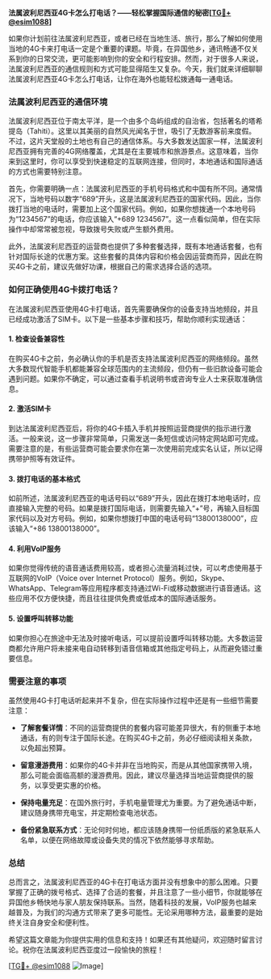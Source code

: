 **法属波利尼西亚4G卡怎么打电话？——轻松掌握国际通信的秘密[[TG💪+ @esim1088](https://t.me/s/esim1088)]**

如果你计划前往法属波利尼西亚，或者已经在当地生活、旅行，那么了解如何使用当地的4G卡来打电话一定是个重要的课题。毕竟，在异国他乡，通讯畅通不仅关系到你的日常交流，更可能影响到你的安全和行程安排。然而，对于很多人来说，法属波利尼西亚的通信规则和方式可能显得陌生又复杂。今天，我们就来详细聊聊法属波利尼西亚4G卡怎么打电话，让你在海外也能轻松拨通每一通电话。

### 法属波利尼西亚的通信环境

法属波利尼西亚位于南太平洋，是一个由多个岛屿组成的自治省，包括著名的塔希提岛（Tahiti）。这里以其美丽的自然风光闻名于世，吸引了无数游客前来度假。不过，这片天堂般的土地也有自己的通信体系。与大多数发达国家一样，法属波利尼西亚拥有完善的4G网络覆盖，尤其是在主要城市和旅游景点。这意味着，当你来到这里时，你可以享受到快速稳定的互联网连接，但同时，本地通话和国际通话的方式也需要特别注意。

首先，你需要明确一点：法属波利尼西亚的手机号码格式和中国有所不同。通常情况下，当地号码以数字“689”开头，这是法属波利尼西亚的国家代码。因此，当你拨打当地的电话时，需要加上这个国家代码。例如，如果你想拨通一个本地号码为“1234567”的电话，你应该输入“+689 1234567”。这一点看似简单，但在实际操作中却常常被忽视，导致拨号失败或产生额外费用。

此外，法属波利尼西亚的运营商也提供了多种套餐选择，既有本地通话套餐，也有针对国际长途的优惠方案。这些套餐的具体内容和价格会因运营商而异，因此在购买4G卡之前，建议先做好功课，根据自己的需求选择合适的选项。

### 如何正确使用4G卡拨打电话？

在法属波利尼西亚使用4G卡打电话，首先需要确保你的设备支持当地频段，并且已经成功激活了SIM卡。以下是一些基本步骤和技巧，帮助你顺利实现通话：

#### 1. **检查设备兼容性**
   在购买4G卡之前，务必确认你的手机是否支持法属波利尼西亚的网络频段。虽然大多数现代智能手机都能兼容全球范围内的主流频段，但仍有一些旧款设备可能会遇到问题。如果你不确定，可以通过查看手机说明书或咨询专业人士来获取准确信息。

#### 2. **激活SIM卡**
   到达法属波利尼西亚后，将你的4G卡插入手机并按照运营商提供的指示进行激活。一般来说，这一步骤非常简单，只需发送一条短信或访问特定网站即可完成。需要注意的是，有些运营商可能会要求你在第一次使用前完成实名认证，所以记得携带护照等有效证件。

#### 3. **拨打电话的基本格式**
   如前所述，法属波利尼西亚的电话号码以“689”开头，因此在拨打本地电话时，应直接输入完整的号码。如果是拨打国际电话，则需要先输入“+”号，再输入目标国家代码以及对方号码。例如，如果你想拨打中国的电话号码“13800138000”，应该输入“+86 13800138000”。

#### 4. **利用VoIP服务**
   如果你觉得传统的语音通话费用较高，或者担心流量消耗过快，可以考虑使用基于互联网的VoIP（Voice over Internet Protocol）服务。例如，Skype、WhatsApp、Telegram等应用程序都支持通过Wi-Fi或移动数据进行语音通话。这些应用不仅方便快捷，而且往往提供免费或低成本的国际通话服务。

#### 5. **设置呼叫转移功能**
   如果你担心在旅途中无法及时接听电话，可以提前设置呼叫转移功能。大多数运营商都允许用户将未接来电自动转移到语音信箱或其他指定号码上，从而避免错过重要信息。

### 需要注意的事项

虽然使用4G卡打电话听起来并不复杂，但在实际操作过程中还是有一些细节需要注意：

- **了解套餐详情**：不同的运营商提供的套餐内容可能差异很大，有的侧重于本地通话，有的则专注于国际长途。在购买4G卡之前，务必仔细阅读相关条款，以免超出预算。
  
- **留意漫游费用**：如果你的4G卡并非在当地购买，而是从其他国家携带入境，那么可能会面临高额的漫游费用。因此，建议尽量选择当地运营商提供的服务，以享受更实惠的价格。

- **保持电量充足**：在国外旅行时，手机电量管理尤为重要。为了避免通话中断，建议随身携带充电宝，并定期检查电池状态。

- **备份紧急联系方式**：无论何时何地，都应该随身携带一份纸质版的紧急联系人名单，以便在网络故障或设备失灵的情况下依然能够寻求帮助。

### 总结

总而言之，法属波利尼西亚的4G卡在打电话方面并没有想象中的那么困难。只要掌握了正确的拨号格式、选择了合适的套餐，并且注意了一些小细节，你就能够在异国他乡畅快地与家人朋友保持联系。当然，随着科技的发展，VoIP服务也越来越普及，为我们的沟通方式带来了更多可能性。无论采用哪种方法，最重要的是始终关注自身安全和便利性。

希望这篇文章能为你提供实用的信息和支持！如果还有其他疑问，欢迎随时留言讨论。祝你在法属波利尼西亚度过一段愉快的旅程！

[[TG💪+ @esim1088](https://t.me/s/esim1088) ![Image](https://i.postimg.cc/4NQfJmqS/Snipaste-2025-05-13-00-14-12.png)]